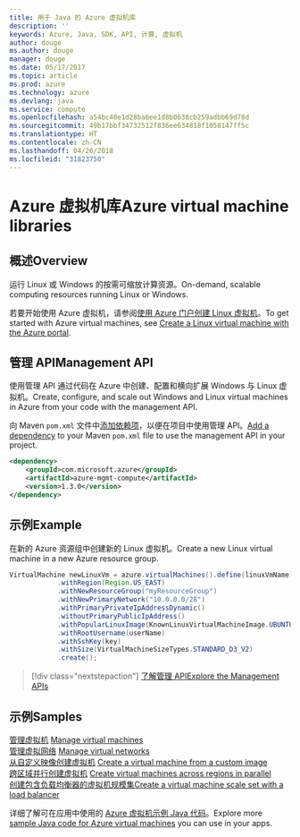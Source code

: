 ```yaml
---
title: 用于 Java 的 Azure 虚拟机库
description: ''
keywords: Azure, Java, SDK, API, 计算, 虚拟机
author: douge
ms.author: douge
manager: douge
ms.date: 05/17/2017
ms.topic: article
ms.prod: azure
ms.technology: azure
ms.devlang: java
ms.service: compute
ms.openlocfilehash: a54bc40e1d28ba6ee1d8b0638cb259adbb69d78d
ms.sourcegitcommit: 49b17bbf34732512f836ee634818f1058147ff5c
ms.translationtype: HT
ms.contentlocale: zh-CN
ms.lasthandoff: 04/26/2018
ms.locfileid: "31823750"
---
```

# <a name="azure-virtual-machine-libraries"></a><span data-ttu-id="ccfda-103">Azure 虚拟机库</span><span class="sxs-lookup"><span data-stu-id="ccfda-103">Azure virtual machine libraries</span></span>

## <a name="overview"></a><span data-ttu-id="ccfda-104">概述</span><span class="sxs-lookup"><span data-stu-id="ccfda-104">Overview</span></span>

<span data-ttu-id="ccfda-105">运行 Linux 或 Windows 的按需可缩放计算资源。</span><span class="sxs-lookup"><span data-stu-id="ccfda-105">On-demand, scalable computing resources running Linux or Windows.</span></span>

<span data-ttu-id="ccfda-106">若要开始使用 Azure 虚拟机，请参阅[使用 Azure 门户创建 Linux 虚拟机](/azure/virtual-machines/linux/quick-create-portal)。</span><span class="sxs-lookup"><span data-stu-id="ccfda-106">To get started with Azure virtual machines, see [Create a Linux virtual machine with the Azure portal](/azure/virtual-machines/linux/quick-create-portal).</span></span>

## <a name="management-api"></a><span data-ttu-id="ccfda-107">管理 API</span><span class="sxs-lookup"><span data-stu-id="ccfda-107">Management API</span></span>

<span data-ttu-id="ccfda-108">使用管理 API 通过代码在 Azure 中创建、配置和横向扩展 Windows 与 Linux 虚拟机。</span><span class="sxs-lookup"><span data-stu-id="ccfda-108">Create, configure, and scale out Windows and Linux virtual machines in Azure from your code with the management API.</span></span>

<span data-ttu-id="ccfda-109">向 Maven `pom.xml` 文件中[添加依赖项](https://maven.apache.org/guides/getting-started/index.html#How_do_I_use_external_dependencies)，以便在项目中使用管理 API。</span><span class="sxs-lookup"><span data-stu-id="ccfda-109">[Add a dependency](https://maven.apache.org/guides/getting-started/index.html#How_do_I_use_external_dependencies) to your Maven `pom.xml` file to use the management API in your project.</span></span>  

```XML
<dependency>
    <groupId>com.microsoft.azure</groupId>
    <artifactId>azure-mgmt-compute</artifactId>
    <version>1.3.0</version>
</dependency>
```   


## <a name="example"></a><span data-ttu-id="ccfda-110">示例</span><span class="sxs-lookup"><span data-stu-id="ccfda-110">Example</span></span>

<span data-ttu-id="ccfda-111">在新的 Azure 资源组中创建新的 Linux 虚拟机。</span><span class="sxs-lookup"><span data-stu-id="ccfda-111">Create a new Linux virtual machine in a new Azure resource group.</span></span>

```java
VirtualMachine newLinuxVm = azure.virtualMachines().define(linuxVmName)
            .withRegion(Region.US_EAST)
            .withNewResourceGroup("myResourceGroup")
            .withNewPrimaryNetwork("10.0.0.0/28")
            .withPrimaryPrivateIpAddressDynamic()
            .withoutPrimaryPublicIpAddress()
            .withPopularLinuxImage(KnownLinuxVirtualMachineImage.UBUNTU_SERVER_16_04_LTS)
            .withRootUsername(userName)
            .withSshKey(key)
            .withSize(VirtualMachineSizeTypes.STANDARD_D3_V2)
            .create();
```

> [!div class="nextstepaction"]
> [<span data-ttu-id="ccfda-112">了解管理 API</span><span class="sxs-lookup"><span data-stu-id="ccfda-112">Explore the Management APIs</span></span>](/java/api/overview/azure/virtualmachines/management)


## <a name="samples"></a><span data-ttu-id="ccfda-113">示例</span><span class="sxs-lookup"><span data-stu-id="ccfda-113">Samples</span></span>

<span data-ttu-id="ccfda-114">[管理虚拟机][1] </span><span class="sxs-lookup"><span data-stu-id="ccfda-114">[Manage virtual machines][1] </span></span>  
<span data-ttu-id="ccfda-115">[管理虚拟网络][6] </span><span class="sxs-lookup"><span data-stu-id="ccfda-115">[Manage virtual networks][6] </span></span>  
<span data-ttu-id="ccfda-116">[从自定义映像创建虚拟机][2] </span><span class="sxs-lookup"><span data-stu-id="ccfda-116">[Create a virtual machine from a custom image][2] </span></span>  
<span data-ttu-id="ccfda-117">[跨区域并行创建虚拟机][5]  </span><span class="sxs-lookup"><span data-stu-id="ccfda-117">[Create virtual machines across regions in parallel][5]  </span></span>  
<span data-ttu-id="ccfda-118">[创建包含负载均衡器的虚拟机规模集][7]</span><span class="sxs-lookup"><span data-stu-id="ccfda-118">[Create a virtual machine scale set with a load balancer][7]</span></span>    

[1]: ../docs-ref-conceptual/java-sdk-manage-virtual-machines.md
[2]: https://azure.microsoft.com/resources/samples/managed-disk-java-create-virtual-machine-using-custom-image/
[5]: ../docs-ref-conceptual/java-sdk-virtual-machines-in-parallel.md
[6]: ../docs-ref-conceptual/java-sdk-manage-virtual-networks.md
[7]: ../docs-ref-conceptual/java-sdk-manage-vm-scalesets.md

<span data-ttu-id="ccfda-119">详细了解可在应用中使用的 [Azure 虚拟机示例 Java 代码](https://azure.microsoft.com/resources/samples/?platform=java&term=VM)。</span><span class="sxs-lookup"><span data-stu-id="ccfda-119">Explore more [sample Java code for Azure virtual machines](https://azure.microsoft.com/resources/samples/?platform=java&term=VM) you can use in your apps.</span></span>